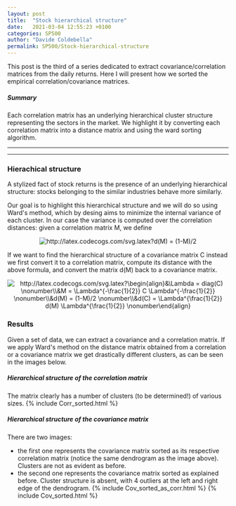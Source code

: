 ```yaml
---
layout: post
title:  "Stock hierarchical structure"
date:   2021-03-04 12:55:23 +0100
categories: SP500 
author: "Davide Coldebella"
permalink: SP500/Stock-hierarchical-structure
---
```


This post is the third of a series dedicated to extract covariance/correlation matrices from the daily returns. Here I will present how we sorted the empirical correlation/covariance matrices.

##### **Summary**
Each correlation matrix has an underlying hierarchical cluster structure representing the sectors in the market. We highlight it by converting each correlation matrix into a distance matrix and using the ward sorting algorithm.

---
---
### Hierachical structure
A stylized fact of stock returns is the presence of an underlying hierarchical structure: stocks belonging to the similar industries behave more similarly. 

Our goal is to highlight this hierarchical structure and we will do so using Ward's method, which by desing aims to minimize the internal variance of each cluster. In our case the variance is computed over the correlation distances: given a correlation matrix M, we define
<p align="center">
    <img src="http://latex.codecogs.com/svg.latex?d(M)&space;=&space;(1-M)/2" title="http://latex.codecogs.com/svg.latex?d(M) = (1-M)/2" />
</p>
If we want to find the hierarchical structure of a covariance matrix C instead we first convert it to a correlation matrix, compute its distance with the above formula, and convert the matrix d(M) back to a covariance matrix.
<p align="center">
    <img src="http://latex.codecogs.com/svg.latex?\begin{align}&\Lambda&space;=&space;diag(C)&space;\nonumber\\&M&space;=&space;\Lambda^{-\frac{1}{2}}&space;C&space;\Lambda^{-\frac{1}{2}}&space;\nonumber\\&d(M)&space;=&space;(1-M)/2&space;\nonumber\\&d(C)&space;=&space;\Lambda^{\frac{1}{2}}&space;d(M)&space;\Lambda^{\frac{1}{2}}&space;\nonumber\end{align}" title="http://latex.codecogs.com/svg.latex?\begin{align}&\Lambda = diag(C) \nonumber\\&M = \Lambda^{-\frac{1}{2}} C \Lambda^{-\frac{1}{2}} \nonumber\\&d(M) = (1-M)/2 \nonumber\\&d(C) = \Lambda^{\frac{1}{2}} d(M) \Lambda^{\frac{1}{2}} \nonumber\end{align}" />
</p>

### Results
Given a set of data, we can extract a covariance and a correlation matrix. If we apply Ward's method on the distance matrix obtained from a correlation or a covariance matrix we get drastically different clusters, as can be seen in the images below.

##### **Hierarchical structure of the correlation matrix**
The matrix clearly has a number of clusters (to be determined!) of various sizes.
{% include Corr_sorted.html %}
##### **Hierarchical structure of the covariance matrix**
There are two images:
*   the first one represents the covariance matrix sorted as its respective correlation matrix (notice the same dendrogram as the image above). Clusters are not as evident as before.
*   the second one represents the covariance matrix sorted as explained before. Cluster structure is absent, with 4 outliers at the left and right edge of the dendrogram.
{% include Cov_sorted_as_corr.html %}
{% include Cov_sorted.html %}


